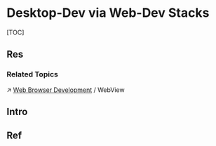 # Desktop-Dev via Web-Dev Stacks

[TOC]



## Res
### Related Topics
↗ [Web Browser Development](../🤠%20Web%20Browser%20Development/Web%20Browser%20Development.md) / WebView



## Intro



## Ref
